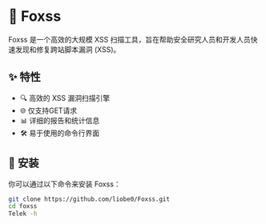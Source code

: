 # 🦊 Foxss

Foxss 是一个高效的大规模 XSS 扫描工具，旨在帮助安全研究人员和开发人员快速发现和修复跨站脚本漏洞 (XSS)。

## ✨ 特性

- 🔍 高效的 XSS 漏洞扫描引擎
- 🌐 仅支持GET请求
- 📊 详细的报告和统计信息
- 🛠️ 易于使用的命令行界面

## 🚀 安装

你可以通过以下命令来安装 Foxss：

```bash
git clone https://github.com/liobe0/Foxss.git
cd foxss
Telek -h
```
